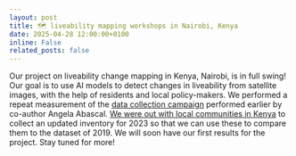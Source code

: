 ```yaml
---
layout: post
title: 🗺️ liveability mapping workshops in Nairobi, Kenya
date: 2025-04-28 12:00:00+0100
inline: False
related_posts: false
---
```

Our project on liveability change mapping in Kenya, Nairobi, is in full swing! Our goal is to use AI models to detect changes in liveability from satellite images, with the help of residents and local policy-makers. We performed a repeat measurement of the [data collection campaign](https://www.nature.com/articles/s42949-024-00156-x) performed earlier by co-author Angela Abascal. [We were out with local communities in Kenya](https://www.linkedin.com/posts/angela-abascal-imizcoz_citizenscience-ai-earthobservation-activity-7372284769667211264-GE6c?utm_source=social_share_send&utm_medium=member_desktop_web&rcm=ACoAAA3rrmIBQ15QBXe9kU4vF1vkW-gsYEa63bs) to collect an updated inventory for 2023 so that we can use these to compare them to the dataset of 2019. We will soon have our first results for the project. Stay tuned for more!